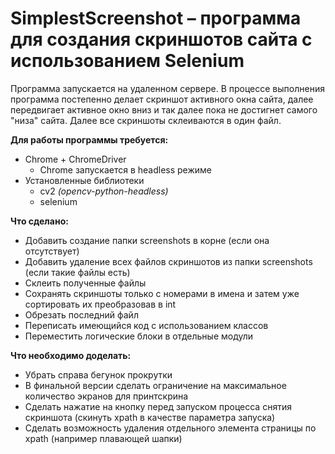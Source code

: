 # SimplestScreenshot – программа для создания скриншотов сайта с использованием Selenium

Программа запускается на удаленном сервере.
В процессе выполнения программа постепенно делает скриншот 
активного окна сайта, далее передвигает активное окно вниз и 
так далее пока не достигнет самого "низа" сайта. Далее все 
скриншоты склеиваются в один файл. 

**Для работы программы требуется:**
+ Chrome + ChromeDriver
    + Chrome запускается в headless режиме
+ Установленные библиотеки
    + cv2 *(opencv-python-headless)*
    + selenium

**Что сделано:**
+ Добавить создание папки screenshots в корне (если она отсутствует)
+ Добавить удаление всех файлов скриншотов из папки screenshots (если такие файлы есть)
+ Склеить полученные файлы
+ Сохранять скриншоты только с номерами в имена и затем уже сортировать их преобразовав в int
+ Обрезать последний файл
+ Переписать имеющийся код с использованием классов
+ Переместить логические блоки в отдельные модули

**Что необходимо доделать:**
+ Убрать справа бегунок прокрутки
+ В финальной версии сделать ограничение на максимальное количество экранов для принтскрина
+ Сделать нажатие на кнопку перед запуском процесса снятия скриншота (скинуть xpath в качестве параметра запуска)
+ Сделать возможность удаления отдельного элемента страницы по xpath (например плавающей шапки)
